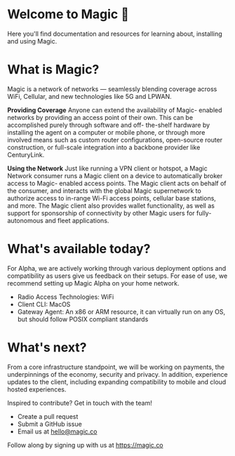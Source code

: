 Welcome to Magic  🎉
==========

Here you'll find documentation and resources for learning about, installing and using Magic. 

# What is Magic?
Magic is a network of networks — seamlessly blending coverage across WiFi, Cellular, and new technologies like 5G and LPWAN. 

**Providing Coverage**
Anyone can extend the availability of Magic- enabled networks by providing an access point of their own. This can be accomplished purely through software and off- the-shelf hardware by installing the agent on a computer or mobile phone, or through more involved means such as custom router configurations, open-source router construction, or full-scale integration into a backbone provider like CenturyLink. 

**Using the Network**
Just like running a VPN client or hotspot, a Magic Network consumer runs a Magic client on a device to automatically broker access to Magic- enabled access points. The Magic client acts on behalf of the consumer, and interacts with the global Magic supernetwork to authorize access to in-range Wi-Fi access points, cellular base stations, and more. The Magic client also provides wallet functionality, as well as support for sponsorship of connectivity by other Magic users for fully-autonomous and fleet applications.

# What's available today?
For Alpha, we are actively working through various deployment options and compatibility as users give us feedback on their setups. For ease of use, we recommend setting up Magic Alpha on your home network. 

- Radio Access Technologies: WiFi
- Client CLI: MacOS
- Gateway Agent: An x86 or ARM resource, it can virtually run on any OS, but should follow POSIX compliant standards

# What's next?
From a core infrastructure standpoint, we will be working on payments, the underpinnings of the economy, security and privacy. In addition, experience updates to the client, including expanding compatibility to mobile and cloud hosted experiences.

Inspired to contribute? Get in touch with the team!
- Create a pull request
- Submit a GitHub issue
- Email us at hello@magic.co

Follow along by signing up with us at https://magic.co





